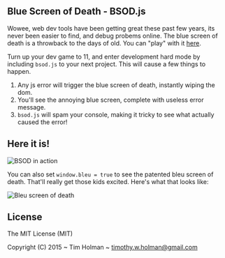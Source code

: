 ## Blue Screen of Death - BSOD.js

Wowee, web dev tools have been getting great these past few years, its never been easier to find, and debug probems online. The blue screen of death is a throwback to the days of old. You can "play" with it [here](http://tholman.com/blue-screen-of-death/).

Turn up your dev game to 11, and enter development hard mode by including `bsod.js` to your next project. This will cause a few things to happen.

1. Any js error will trigger the blue screen of death, instantly wiping the dom.
2. You'll see the annoying blue screen, complete with useless error message.
3. `bsod.js` will spam your console, making it tricky to see what actually caused the error!

## Here it is!

![BSOD in action](https://i.imgur.com/IDZb8ro.png)

You can also set `window.bleu = true` to see the patented bleu screen of death. That'll really get those kids excited. Here's what that looks like: 

![Bleu screen of death](http://i.imgur.com/9Q14SzE.jpg)

## License

The MIT License (MIT)

Copyright (C) 2015 ~ Tim Holman ~ timothy.w.holman@gmail.com
